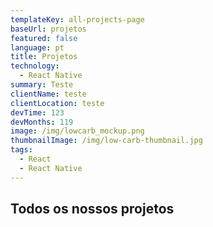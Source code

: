 ```yaml
---
templateKey: all-projects-page
baseUrl: projetos
featured: false
language: pt
title: Projetos
technology:
  - React Native
summary: Teste
clientName: teste
clientLocation: teste
devTime: 123
devMonths: 119
image: /img/lowcarb_mockup.png
thumbnailImage: /img/low-carb-thumbnail.jpg
tags:
  - React
  - React Native
---
```

## Todos os nossos projetos
